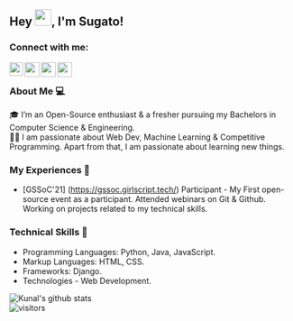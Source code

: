 ## Hey <img src="https://github.com/TheDudeThatCode/TheDudeThatCode/blob/master/Assets/Hi.gif" width="29px">, I'm Sugato!

### Connect with me:

<a href="https://www.linkedin.com/in/sugato-bagchi-35a81a1b1/">
  <img align="left" width="24px" src="https://cdn.jsdelivr.net/npm/simple-icons@v3/icons/linkedin.svg"  />
</a>

<a href="https://twitter.com/sugato_bagchi">
  <img align="left" width="26px" src="https://cdn.jsdelivr.net/npm/simple-icons@v3/icons/twitter.svg" />
</a>

<a href="mailto:sugato.bagchi.of@gmail.com">
  <img align="left" width="26px" src="https://cdn.jsdelivr.net/npm/simple-icons@v3/icons/gmail.svg" />

<a href="https://www.facebook.com/sugato.bagchi.50/">
  <img align="left" width="26px" src="https://cdn.jsdelivr.net/npm/simple-icons@3.13.0/icons/facebook.svg" />
</a>

<br />

### About Me 💻
🎓 I’m an Open-Source enthusiast & a fresher pursuing my Bachelors in Computer Science & Engineering. </br>
👨‍💻  I am passionate about Web Dev, Machine Learning & Competitive Programming. Apart from that, I am passionate about learning new things. </br>

### My Experiences 🙌
- [GSSoC'21] (https://gssoc.girlscript.tech/) Participant - My First open-source event as a participant. Attended webinars on Git & Github. Working on projects related to my technical skills.

### Technical Skills 📖
- Programming Languages: Python, Java, JavaScript.
- Markup Languages: HTML, CSS.
- Frameworks: Django.
- Technologies - Web Development.


![Kunal's github stats](https://github-readme-stats.vercel.app/api?username=sugatobagchi&show_icons=true&hide_border=true)
<br />
![visitors](https://visitor-badge.laobi.icu/badge?page_id=sugatobagchi.sugatobagchi)
